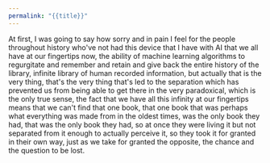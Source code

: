 ```yaml
---
permalink: "{{title}}"
---
```



At first, I was going to say how sorry and in pain I feel for the people throughout history who've not had this device that I have with AI that we all have at our fingertips now, the ability of machine learning algorithms to regurgitate and remember and retain and give back the entire history of the library, infinite library of human recorded information, but actually that is the very thing, that's the very thing that's led to the separation which has prevented us from being able to get there in the very paradoxical, which is the only true sense, the fact that we have all this infinity at our fingertips means that we can't find that one book, that one book that was perhaps what everything was made from in the oldest times, was the only book they had, that was the only book they had, so at once they were living it but not separated from it enough to actually perceive it, so they took it for granted in their own way, just as we take for granted the opposite, the chance and the question to be lost.